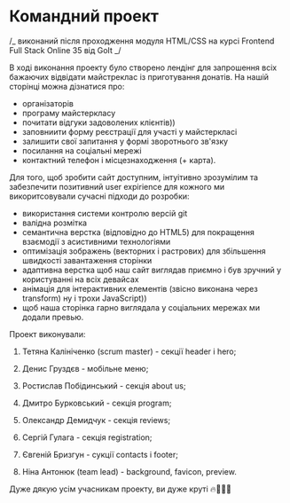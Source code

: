 # Командний проект

/_ виконаний після проходження модуля HTML/CSS на курсі Frontend Full Stack Online 35 від GoIt _/

В ході виконання проекту було створено лендінг для запрошення всіх бажаючих відвідати майстреклас із
приготування донатів. На нашій сторінці можна дізнатися про:

- організаторів
- програму майстеркласу
- почитати відгуки задоволених клієнтів))
- заповниити форму реєстрації для участі у майстеркласі
- залишити свої запитання у формі зворотнього зв'язку
- посилання на соціальні мережі
- контактний телефон і місцезнаходження (+ карта).

Для того, щоб зробити сайт доступним, інтуітивно зрозумілим та забезпечити позитивний user
expirience для кожного ми викоритсовували сучасні підходи до розробки:

- використання системи контролю версій git
- валідна розмітка
- семантична верстка (відповідно до HTML5) для покращення взаємодії з асистивними технологіями
- оптимізація зображень (векторних і растрових) для збільшення швидкості завантаження сторінки
- адаптивна верстка щоб наш сайт виглядав приємно і був зручний у користуванні на всіх девайсах
- анімація для інтерактивних елементів (звісно виконана через transform) ну і трохи JavaScript))
- щоб наша сторінка гарно виглядала у соціальних мережах ми додали превью.

Проект виконували:

1. Тетяна Калініченко (scrum master) - секції header i hero;

2. Денис Груздєв - мобільне меню;

3. Ростислав Побідинський - секція about us;

4. Дмитро Бурковський - секція program;

5. Олександр Демидчук - секція reviews;

6. Сергій Гулага - секція registration;

7. Євгеній Бризгун - сукції contacts i footer;

8. Ніна Антонюк (team lead) - background, favicon, preview.

Дуже дякую усім учасникам проекту, ви дуже круті 🔥🚀🚀🚀
